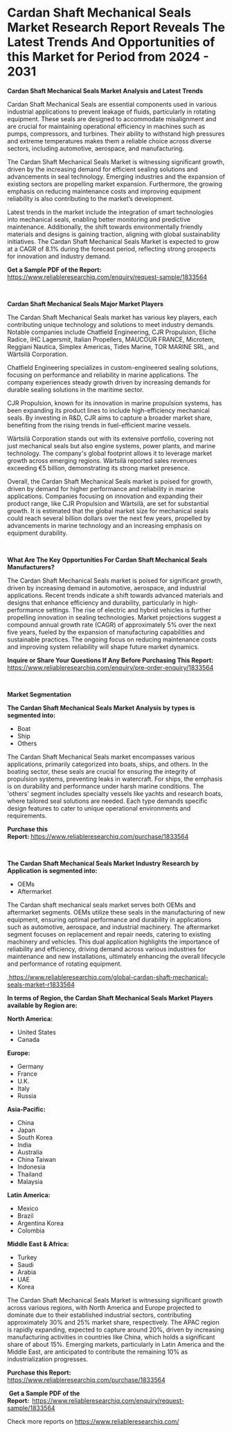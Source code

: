 <p><h1>Cardan Shaft Mechanical Seals Market Research Report Reveals The Latest Trends And Opportunities of this Market for Period from 2024 - 2031</h1></p><p><strong>Cardan Shaft Mechanical Seals Market Analysis and Latest Trends</strong></p>
<p><p>Cardan Shaft Mechanical Seals are essential components used in various industrial applications to prevent leakage of fluids, particularly in rotating equipment. These seals are designed to accommodate misalignment and are crucial for maintaining operational efficiency in machines such as pumps, compressors, and turbines. Their ability to withstand high pressures and extreme temperatures makes them a reliable choice across diverse sectors, including automotive, aerospace, and manufacturing.</p><p>The Cardan Shaft Mechanical Seals Market is witnessing significant growth, driven by the increasing demand for efficient sealing solutions and advancements in seal technology. Emerging industries and the expansion of existing sectors are propelling market expansion. Furthermore, the growing emphasis on reducing maintenance costs and improving equipment reliability is also contributing to the market’s development.</p><p>Latest trends in the market include the integration of smart technologies into mechanical seals, enabling better monitoring and predictive maintenance. Additionally, the shift towards environmentally friendly materials and designs is gaining traction, aligning with global sustainability initiatives. The Cardan Shaft Mechanical Seals Market is expected to grow at a CAGR of 8.1% during the forecast period, reflecting strong prospects for innovation and industry demand.</p></p>
<p><strong>Get a Sample PDF of the Report:&nbsp;</strong> <a href="https://www.reliableresearchiq.com/enquiry/request-sample/1833564?utm_campaign=1087&utm_medium=2&utm_source=Github&utm_content=ia&utm_term=01012025&utm_id=cardan-shaft-mechanical-seals">https://www.reliableresearchiq.com/enquiry/request-sample/1833564</a></p>
<p>&nbsp;</p>
<p><strong>Cardan Shaft Mechanical Seals Major Market Players</strong></p>
<p><p>The Cardan Shaft Mechanical Seals market has various key players, each contributing unique technology and solutions to meet industry demands. Notable companies include Chatfield Engineering, CJR Propulsion, Eliche Radice, IHC Lagersmit, Italian Propellers, MAUCOUR FRANCE, Microtem, Reggiani Nautica, Simplex Americas, Tides Marine, TOR MARINE SRL, and Wärtsilä Corporation.</p><p>Chatfield Engineering specializes in custom-engineered sealing solutions, focusing on performance and reliability in marine applications. The company experiences steady growth driven by increasing demands for durable sealing solutions in the maritime sector.</p><p>CJR Propulsion, known for its innovation in marine propulsion systems, has been expanding its product lines to include high-efficiency mechanical seals. By investing in R&D, CJR aims to capture a broader market share, benefiting from the rising trends in fuel-efficient marine vessels.</p><p>Wärtsilä Corporation stands out with its extensive portfolio, covering not just mechanical seals but also engine systems, power plants, and marine technology. The company's global footprint allows it to leverage market growth across emerging regions. Wärtsilä reported sales revenues exceeding €5 billion, demonstrating its strong market presence.</p><p>Overall, the Cardan Shaft Mechanical Seals market is poised for growth, driven by demand for higher performance and reliability in marine applications. Companies focusing on innovation and expanding their product range, like CJR Propulsion and Wärtsilä, are set for substantial growth. It is estimated that the global market size for mechanical seals could reach several billion dollars over the next few years, propelled by advancements in marine technology and an increasing emphasis on equipment durability.</p></p>
<p>&nbsp;</p>
<p><strong>What Are The Key Opportunities For Cardan Shaft Mechanical Seals Manufacturers?</strong></p>
<p><p>The Cardan Shaft Mechanical Seals market is poised for significant growth, driven by increasing demand in automotive, aerospace, and industrial applications. Recent trends indicate a shift towards advanced materials and designs that enhance efficiency and durability, particularly in high-performance settings. The rise of electric and hybrid vehicles is further propelling innovation in sealing technologies. Market projections suggest a compound annual growth rate (CAGR) of approximately 5% over the next five years, fueled by the expansion of manufacturing capabilities and sustainable practices. The ongoing focus on reducing maintenance costs and improving system reliability will shape future market dynamics.</p></p>
<p><strong>Inquire or Share Your Questions If Any Before Purchasing This Report:</strong> <a href="https://www.reliableresearchiq.com/enquiry/pre-order-enquiry/1833564?utm_campaign=1087&utm_medium=2&utm_source=Github&utm_content=ia&utm_term=01012025&utm_id=cardan-shaft-mechanical-seals">https://www.reliableresearchiq.com/enquiry/pre-order-enquiry/1833564</a></p>
<p>&nbsp;</p>
<p><strong>Market Segmentation</strong></p>
<p><strong>The Cardan Shaft Mechanical Seals Market Analysis by types is segmented into:</strong></p>
<p><ul><li>Boat</li><li>Ship</li><li>Others</li></ul></p>
<p><p>The Cardan Shaft Mechanical Seals market encompasses various applications, primarily categorized into boats, ships, and others. In the boating sector, these seals are crucial for ensuring the integrity of propulsion systems, preventing leaks in watercraft. For ships, the emphasis is on durability and performance under harsh marine conditions. The 'others' segment includes specialty vessels like yachts and research boats, where tailored seal solutions are needed. Each type demands specific design features to cater to unique operational environments and requirements.</p></p>
<p><strong>Purchase this Report:&nbsp;</strong><a href="https://www.reliableresearchiq.com/purchase/1833564?utm_campaign=1087&utm_medium=2&utm_source=Github&utm_content=ia&utm_term=01012025&utm_id=cardan-shaft-mechanical-seals">https://www.reliableresearchiq.com/purchase/1833564</a></p>
<p>&nbsp;</p>
<p><strong>The Cardan Shaft Mechanical Seals Market Industry Research by Application is segmented into:</strong></p>
<p><ul><li>OEMs</li><li>Aftermarket</li></ul></p>
<p><p>The Cardan shaft mechanical seals market serves both OEMs and aftermarket segments. OEMs utilize these seals in the manufacturing of new equipment, ensuring optimal performance and durability in applications such as automotive, aerospace, and industrial machinery. The aftermarket segment focuses on replacement and repair needs, catering to existing machinery and vehicles. This dual application highlights the importance of reliability and efficiency, driving demand across various industries for maintenance and new installations, ultimately enhancing the overall lifecycle and performance of rotating equipment.</p></p>
<p><a href="https://www.reliableresearchiq.com/global-cardan-shaft-mechanical-seals-market-r1833564?utm_campaign=1087&utm_medium=2&utm_source=Github&utm_content=ia&utm_term=01012025&utm_id=cardan-shaft-mechanical-seals">&nbsp;https://www.reliableresearchiq.com/global-cardan-shaft-mechanical-seals-market-r1833564</a></p>
<p><strong>In terms of Region, the Cardan Shaft Mechanical Seals Market Players available by Region are:</strong></p>
<p>
    <p> <strong> North America: </strong>
        <ul>
            <li>United States</li>
            <li>Canada</li>
        </ul>
        </p> 
    <p> <strong> Europe: </strong>
        <ul>
            <li>Germany</li>
            <li>France</li>
            <li>U.K.</li>
            <li>Italy</li>
            <li>Russia</li>
        </ul>
        </p> 
    <p> <strong> Asia-Pacific: </strong>
        <ul>
            <li>China</li>
            <li>Japan</li>
            <li>South Korea</li>
            <li>India</li>
            <li>Australia</li>
            <li>China Taiwan</li>
            <li>Indonesia</li>
            <li>Thailand</li>
            <li>Malaysia</li>
        </ul>
        </p> 
    <p> <strong> Latin America: </strong>
        <ul>
            <li>Mexico</li>
            <li>Brazil</li>
            <li>Argentina Korea</li>
            <li>Colombia</li>
        </ul>
        </p> 
    <p> <strong> Middle East & Africa: </strong>
        <ul>
            <li>Turkey</li>
            <li>Saudi</li>
            <li>Arabia</li>
            <li>UAE</li>
            <li>Korea</li>
        </ul>
    </p>
    </p>
<p><p>The Cardan Shaft Mechanical Seals Market is witnessing significant growth across various regions, with North America and Europe projected to dominate due to their established industrial sectors, contributing approximately 30% and 25% market share, respectively. The APAC region is rapidly expanding, expected to capture around 20%, driven by increasing manufacturing activities in countries like China, which holds a significant share of about 15%. Emerging markets, particularly in Latin America and the Middle East, are anticipated to contribute the remaining 10% as industrialization progresses.</p></p>
<p><strong>Purchase this Report: </strong><a href="https://www.reliableresearchiq.com/purchase/1833564?utm_campaign=1087&utm_medium=2&utm_source=Github&utm_content=ia&utm_term=01012025&utm_id=cardan-shaft-mechanical-seals">https://www.reliableresearchiq.com/purchase/1833564</a></p>
<p>&nbsp;<strong>Get a Sample PDF of the Report:&nbsp;&nbsp;</strong><a href="https://www.reliableresearchiq.com/enquiry/request-sample/1833564?utm_campaign=1087&utm_medium=2&utm_source=Github&utm_content=ia&utm_term=01012025&utm_id=cardan-shaft-mechanical-seals">https://www.reliableresearchiq.com/enquiry/request-sample/1833564</a></p>
<p><strong></strong></p>
<p>Check more reports on <a href="https://www.reliableresearchiq.com/?utm_campaign=1087&utm_medium=2&utm_source=Github&utm_content=ia&utm_term=01012025&utm_id=cardan-shaft-mechanical-seals">https://www.reliableresearchiq.com/</a></p>